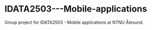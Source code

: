 # IDATA2503---Mobile-applications
Group project for IDATA2503 - Mobile applications at NTNU Ålesund.
